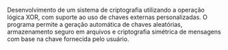 Desenvolvimento de um sistema de criptografia utilizando a operação lógica XOR, com suporte ao uso de chaves externas personalizadas. O programa permite a geração automática de chaves aleatórias, armazenamento seguro em arquivos e criptografia simétrica de mensagens com base na chave fornecida pelo usuário.
